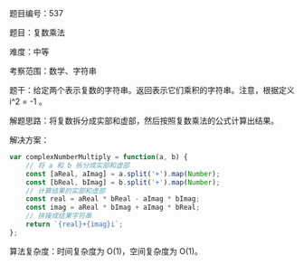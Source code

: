 题目编号：537

题目：复数乘法

难度：中等

考察范围：数学、字符串

题干：给定两个表示复数的字符串。返回表示它们乘积的字符串。注意，根据定义 i^2 = -1 。

解题思路：将复数拆分成实部和虚部，然后按照复数乘法的公式计算出结果。

解决方案：

```javascript
var complexNumberMultiply = function(a, b) {
    // 将 a 和 b 拆分成实部和虚部
    const [aReal, aImag] = a.split('+').map(Number);
    const [bReal, bImag] = b.split('+').map(Number);
    // 计算结果的实部和虚部
    const real = aReal * bReal - aImag * bImag;
    const imag = aReal * bImag + aImag * bReal;
    // 拼接成结果字符串
    return `{real}+{imag}i`;
};
```

算法复杂度：时间复杂度为 O(1)，空间复杂度为 O(1)。
